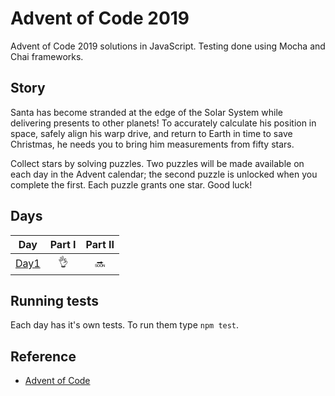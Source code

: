 # Advent of Code 2019

Advent of Code 2019 solutions in JavaScript. Testing done using Mocha and Chai frameworks.

## Story

Santa has become stranded at the edge of the Solar System while delivering presents to other planets! To accurately calculate his position in space, safely align his warp drive, and return to Earth in time to save Christmas, he needs you to bring him measurements from fifty stars.

Collect stars by solving puzzles. Two puzzles will be made available on each day in the Advent calendar; the second puzzle is unlocked when you complete the first. Each puzzle grants one star. Good luck!

## Days

| Day | Part I | Part II |
| --- |:---:| :---:|
| [Day1](https://github.com/Azargaz/Advent-of-Code-2019/tree/master/day-1) | :ok_hand: | :soon: |

## Running tests

Each day has it's own tests. To run them type `npm test`.

## Reference

- [Advent of Code](https://adventofcode.com/)